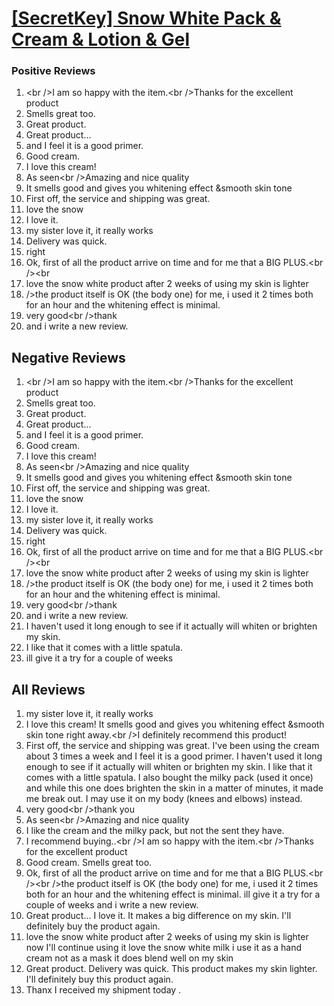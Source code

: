 # [[SecretKey] Snow White Pack &amp; Cream &amp; Lotion &amp; Gel](https://products.checkmycream.com/products/SecretKey-Snow-White-Pack-and-Cream-and-Lotion-and-Gel.html)

### Positive Reviews

<ol>
      <li>&lt;br /&gt;I am so happy with the item.&lt;br /&gt;Thanks for the excellent product</li>
      <li>Smells great too.</li>
      <li>Great product.</li>
      <li>Great product...</li>
      <li>and I feel it is a good primer.</li>
      <li>Good cream.</li>
      <li>I love this cream!</li>
      <li>As seen&lt;br /&gt;Amazing and nice quality</li>
      <li>It smells good and gives you whitening effect &amp;smooth skin tone</li>
      <li>First off, the service and shipping was great.  </li>
      <li>love the snow</li>
      <li>I love it.</li>
      <li>my sister love it, it really works</li>
      <li>Delivery was quick.</li>
      <li>right</li>
      <li>Ok, first of all the product arrive on time and for me that a BIG PLUS.&lt;br /&gt;&lt;br</li>
      <li>love the snow white product after 2 weeks of using my skin is lighter</li>
      <li>/&gt;the product itself is OK (the body one) for me, i used it 2 times both for an hour and the whitening effect is minimal.</li>
      <li>very good&lt;br /&gt;thank</li>
      <li>and i write a new review.</li>
</ol>


<h2>Negative Reviews</h2>
<ol>
<li> &lt;br /&gt;I am so happy with the item.&lt;br /&gt;Thanks for the excellent product</li>
<li> Smells great too.</li>
<li> Great product.</li>
<li> Great product...</li>
<li> and I feel it is a good primer.</li>
<li> Good cream.</li>
<li> I love this cream!</li>
<li> As seen&lt;br /&gt;Amazing and nice quality</li>
<li> It smells good and gives you whitening effect &amp;smooth skin tone</li>
<li> First off, the service and shipping was great.  </li>
<li> love the snow</li>
<li> I love it.</li>
<li> my sister love it, it really works</li>
<li> Delivery was quick.</li>
<li> right</li>
<li> Ok, first of all the product arrive on time and for me that a BIG PLUS.&lt;br /&gt;&lt;br</li>
<li> love the snow white product after 2 weeks of using my skin is lighter</li>
<li> /&gt;the product itself is OK (the body one) for me, i used it 2 times both for an hour and the whitening effect is minimal.</li>
<li> very good&lt;br /&gt;thank</li>
<li> and i write a new review.</li>
<li> I haven&#x27;t used it long enough to see if it actually will whiten or brighten my skin.</li>
<li> I like that it comes with a little spatula.  </li>
<li> ill give it a try for a couple of weeks</li>
</ol>

<h2>All Reviews</h2>

<ol>
    <li> my sister love it, it really works</li>
    <li> I love this cream! It smells good and gives you whitening effect &amp;smooth skin tone right away.&lt;br /&gt;I definitely recommend this product!</li>
    <li> First off, the service and shipping was great.  I&#x27;ve been using the cream about 3 times a week and I feel it is a good primer. I haven&#x27;t used it long enough to see if it actually will whiten or brighten my skin. I like that it comes with a little spatula.  I also bought the milky pack (used it once) and while this one does brighten the skin in a matter of minutes, it made me break out. I may use it on my body (knees and elbows) instead.</li>
    <li> very good&lt;br /&gt;thank you</li>
    <li> As seen&lt;br /&gt;Amazing and nice quality</li>
    <li> I like the cream and the milky pack, but not the sent they have.</li>
    <li> I recommend buying..&lt;br /&gt;I am so happy with the item.&lt;br /&gt;Thanks for the excellent product</li>
    <li> Good cream. Smells great too.</li>
    <li> Ok, first of all the product arrive on time and for me that a BIG PLUS.&lt;br /&gt;&lt;br /&gt;the product itself is OK (the body one) for me, i used it 2 times both for an hour and the whitening effect is minimal. ill give it a try for a couple of weeks and i write a new review.</li>
    <li> Great product... I love it. It makes a big difference on my skin. I&#x27;ll definitely buy the product again.</li>
    <li> love the snow white product after 2 weeks of using my skin is lighter now I&#x27;ll continue using it love the snow white milk i use it as a hand cream not as a mask it does blend well on my skin</li>
    <li> Great product. Delivery was quick. This product makes my skin lighter. I&#x27;ll definitely buy this product again.</li>
    <li> Thanx I received my shipment today .</li>
</ol>




